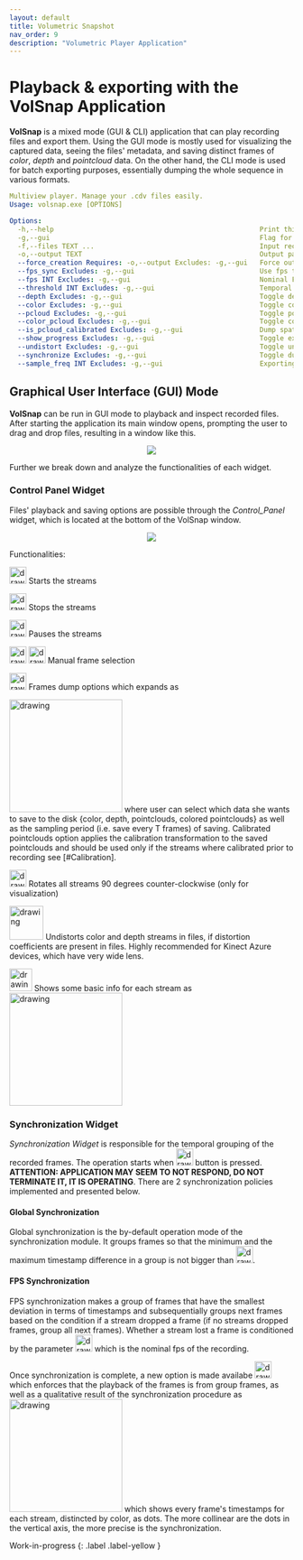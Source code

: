 ```yaml
---
layout: default
title: Volumetric Snapshot
nav_order: 9
description: "Volumetric Player Application"
---
```


# Playback & exporting with the VolSnap Application

__VolSnap__ is a mixed mode (GUI & CLI) application that can play recording files and export them.
Using the GUI mode is mostly used for visualizing the captured data, seeing the files' metadata, and saving distinct frames of _color_, _depth_ and _pointcloud_ data.
On the other hand, the CLI mode is used for batch exporting purposes, essentially dumping the whole sequence in various formats.

```yaml
Multiview player. Manage your .cdv files easily.
Usage: volsnap.exe [OPTIONS]

Options:
  -h,--help                                                   Print this help message and exit
  -g,--gui                                                    Flag for GUI mode.
  -f,--files TEXT ...                                         Input recordings.
  -o,--output TEXT                                            Output path.
  --force_creation Requires: -o,--output Excludes: -g,--gui   Force output path creation.
  --fps_sync Excludes: -g,--gui                               Use fps to compute synchronization threshold.
  --fps INT Excludes: -g,--gui                                Nominal FPS of the recordings files (default: 30)
  --threshold INT Excludes: -g,--gui                          Temporal offset that used for grouping frames. (default: 16 ms)
  --depth Excludes: -g,--gui                                  Toggle depth dumping.
  --color Excludes: -g,--gui                                  Toggle color dumping.
  --pcloud Excludes: -g,--gui                                 Toggle pointcloud dumping.
  --color_pcloud Excludes: -g,--gui                           Toggle colored point cloud dumping.
  --is_pcloud_calibrated Excludes: -g,--gui                   Dump spatially aligned point clouds (implies calibrated recordings).
  --show_progress Excludes: -g,--gui                          Toggle exporting progress bar.
  --undistort Excludes: -g,--gui                              Toggle undistortion of both color and depth data.
  --synchronize Excludes: -g,--gui                            Toggle dumping of sychronized data.
  --sample_freq INT Excludes: -g,--gui                        Exporting frequency, i.e. save every "sample_freq" frames. (default: 1)
```

## Graphical User Interface (GUI) Mode

**VolSnap** can be run in GUI mode to playback and inspect recorded files. 
After starting the application its main window opens, prompting the user to drag and drop files, resulting in a window like this.

<p align="center">
    <img src="../../assets/images/volsnap/dropped.png"/>
</p>

Further we break down and analyze the functionalities of each widget.

### Control Panel Widget
Files' playback and saving options are possible through the _Control_Panel_ widget, which is located at the bottom of the VolSnap window.
<p align="center">
    <img src="../../assets/images/volsnap/control_panel/control_panel.png"/>
</p>

Functionalities:
<p align="left">
    <img src="../../assets/images/volsnap/control_panel/play.png" alt="drawing" width="30"/>
    Starts the streams
</p>

<p align="left">
    <img src="../../assets/images/volsnap/control_panel/stop.png" alt="drawing" width="30"/>
    Stops the streams
</p>

<p align="left">
    <img src="../../assets/images/volsnap/control_panel/pause.png" alt="drawing" width="30"/>
    Pauses the streams
</p>

<p align="left">
    <img src="../../assets/images/volsnap/control_panel/previous.png" alt="drawing" width="30"/>
    <img src="../../assets/images/volsnap/control_panel/next.png" alt="drawing" width="30"/>
    Manual frame selection
</p>

<p align="left">
    <img src="../../assets/images/volsnap/control_panel/dump_button.png" alt="drawing" width="30"/>
    Frames dump options which expands as 
</p>
<img src="../../assets/images/volsnap/control_panel/dumping_options.png" alt="drawing" width="200"/>
where user can select which data she wants to save to the disk {color, depth, pointclouds, colored pointclouds} as well as the sampling period (i.e. save every T frames) of saving. Calibrated pointclouds option applies the calibration transformation to the saved pointclouds and should be used only if the streams where calibrated prior to recording see [#Calibration].

<p align="left">
    <img src="../../assets/images/volsnap/control_panel/rotate.png" alt="drawing" width="30"/>
    Rotates all streams 90 degrees counter-clockwise (only for visualization)
</p>

<p align="left">
    <img src="../../assets/images/volsnap/control_panel/undistort.png" alt="drawing" width="60"/>
    Undistorts color and depth streams in files, if distortion coefficients are present in files. Highly recommended for Kinect Azure devices, which have very wide lens.
</p>

<p align="left">
    <img src="../../assets/images/volsnap/control_panel/info.png" alt="drawing" width="40"/>
    Shows some basic info for each stream as 
    <img src="../../assets/images/volsnap/control_panel/information.png" alt="drawing" width="200"/>
</p>

### Synchronization Widget
_Synchronization Widget_ is responsible for the temporal grouping of the recorded frames. The operation starts when <img src="../../assets/images/volsnap/synchronization/synchronize.png" alt="drawing" width="30"/> button is pressed. **ATTENTION: APPLICATION MAY SEEM TO NOT RESPOND, DO NOT TERMINATE IT, IT IS OPERATING**. There are 2 synchronization policies implemented and presented below.
#### Global Synchronization
Global synchronization is the by-default operation mode of the synchronization module. It groups frames so that the minimum and the maximum timestamp difference in a group is not bigger than <img src="../../assets/images/volsnap/synchronization/valid_offset.png" alt="drawing" width="30"/>.
#### FPS Synchronization
FPS synchronization makes a group of frames that have the smallest deviation in terms of timestamps and subsequentially groups next frames based on the condition if a stream dropped a frame (if no streams dropped frames, group all next frames). Whether a stream lost a frame is conditioned by the parameter <img src="../../assets/images/volsnap/synchronization/nominal_fps.png" alt="drawing" width="30"/> which is the nominal fps of the recording.

Once synchronization is complete, a new option is made availabe <img src="../../assets/images/volsnap/synchronization/playback_synced.png" alt="drawing" width="30"/> which enforces that the playback of the frames is from group frames, as well as a qualitative result of the synchronization procedure as <img src="../../assets/images/volsnap/synchronization/timeline.png" alt="drawing" width="200"/> which shows every frame's timestamps for each stream, distincted by color, as dots. The more collinear are the dots in the vertical axis, the more precise is the synchronization.


Work-in-progress
{: .label .label-yellow }